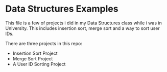 # Data Structures Examples
This file is a few of projects i did in my Data Structures class while i was in University. 
This includes insertion sort, merge sort and a way to sort user IDs.

There are three projects in this repo: 
 - Insertion Sort Project
 - Merge Sort Project
 - A User ID Sorting Project
 
 
 
